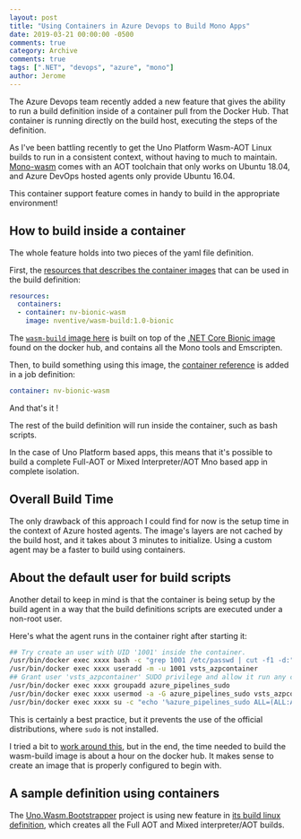 ```yaml
---
layout: post
title: "Using Containers in Azure Devops to Build Mono Apps"
date: 2019-03-21 00:00:00 -0500
comments: true
category: Archive
comments: true
tags: [".NET", "devops", "azure", "mono"]
author: Jerome
---
```


The Azure Devops team recently added a new feature that gives the ability to run a build definition inside of a container pull from the Docker Hub. That container is running directly on the build host, executing the steps of the definition.

As I've been battling recently to get the Uno Platform Wasm-AOT Linux builds to run in a consistent context, without having to much to maintain. [Mono-wasm](https://github.com/mono/mono/blob/master/sdks/wasm/README.md) comes with an AOT toolchain that only works on Ubuntu 18.04, and Azure DevOps hosted agents only provide Ubuntu 16.04.

This container support feature comes in handy to build in the appropriate environment!

<!-- more -->
## How to build inside a container

The whole feature holds into two pieces of the yaml file definition.

First, the [resources that describes the container images](https://docs.microsoft.com/en-us/azure/devops/pipelines/yaml-schema?view=azure-devops&tabs=schema#container-resource) that can be used in the build definition:

```yaml
resources:
  containers:
  - container: nv-bionic-wasm
    image: nventive/wasm-build:1.0-bionic
```

The [`wasm-build` image here](https://github.com/nventive/docker/blob/master/wasm-build/Dockerfile) is built on top of the [.NET Core Bionic image](https://hub.docker.com/_/microsoft-dotnet-core-sdk) found on the docker hub, and contains all the Mono tools and Emscripten.

Then, to build something using this image, the [container reference](https://docs.microsoft.com/en-us/azure/devops/pipelines/yaml-schema?view=azure-devops&tabs=schema#container-reference) is added in a job definition:

```yaml
container: nv-bionic-wasm
```

And that's it !

The rest of the build definition will run inside the container, such as bash scripts.

In the case of Uno Platform based apps, this means that it's possible to build a complete Full-AOT or Mixed Interpreter/AOT Mno based app in complete isolation.

## Overall Build Time
The only drawback of this approach I could find for now is the setup time in the context of Azure hosted agents. The image's layers are not cached by the build host, and it takes about 3 minutes to initialize. Using a custom agent may be a faster to build using containers.

## About the default user for build scripts
Another detail to keep in mind is that the container is being setup by the build agent in a way that the build definitions scripts are executed under a non-root user.

Here's what the agent runs in the container right after starting it:

```bash
## Try create an user with UID '1001' inside the container.
/usr/bin/docker exec xxxx bash -c "grep 1001 /etc/passwd | cut -f1 -d:"
/usr/bin/docker exec xxxx useradd -m -u 1001 vsts_azpcontainer
## Grant user 'vsts_azpcontainer' SUDO privilege and allow it run any command without authentication.
/usr/bin/docker exec xxxx groupadd azure_pipelines_sudo
/usr/bin/docker exec xxxx usermod -a -G azure_pipelines_sudo vsts_azpcontainer
/usr/bin/docker exec xxxx su -c "echo '%azure_pipelines_sudo ALL=(ALL:ALL) NOPASSWD:ALL' >> /etc/sudoers"
```

This is certainly a best practice, but it prevents the use of the official distributions, where `sudo` is not installed.

I tried a bit to [work around this](https://github.com/Microsoft/azure-pipelines-agent/issues/2043), but in the end, the time needed to build the wasm-build image is about a hour on the docker hub. It makes sense to create an image that is properly configured to begin with.

## A sample definition using containers
The [Uno.Wasm.Bootstrapper](https://github.com/nventive/Uno.Wasm.Bootstrap) project is using new feature in [its build linux definition](https://github.com/nventive/Uno.Wasm.Bootstrap/blob/8c65fa35cd0641efbf4212521f852d43f268a3dc/.vsts-ci.yml#L55), which creates all the Full AOT and Mixed interpreter/AOT builds.